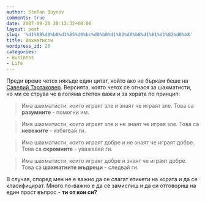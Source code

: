 ```yaml
---
author: Stefan Buynov
comments: true
date: 2007-09-20 20:12:32+00:00
layout: post
slug: '%d1%88%d0%b0%d1%85%d0%bc%d0%b0%d1%82%d0%b8%d1%81%d1%82%d0%b8'
title: Шахматисти
wordpress_id: 20
categories:
- Business
- Life
---
```


Преди време четох някъде един цитат, който ако не бъркам беше на [Савелий Тартаковер](http://en.wikipedia.org/wiki/Ksawery_Tartakower). Версията, която четох се отнася за шахматисти, но ми се струва че в голяма степен важи и за хората по принцип:

> Има шахматисти, които играят зле и знаят че играят зле. Това са **разумните** - помогни им.

> Има шахматисти, които играят зле и не знаят че играя зле. Това са **невежите** - избягвай ги.

> Има шахматисти, които играят добре и не знаят че играят добре. Това са **скромните** - уважавай ги.

> Има шахматисти, които играят добре и знаят че играят добре. Това са **шахматните мъдреци** - следвай ги.

В случая, според мен не е важно да се слагат етикети на хората и да се класифицират. Много по-важно е да се замислиш и да си отговориш на един прост въпрос - **ти от кои си?**
